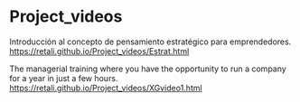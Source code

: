# Project_videos
Introducción al concepto de pensamiento estratégico para emprendedores.
https://retali.github.io/Project_videos/Estrat.html

The managerial training where you have the opportunity to run a company for a year in just a few hours.
https://retali.github.io/Project_videos/XGvideo1.html

